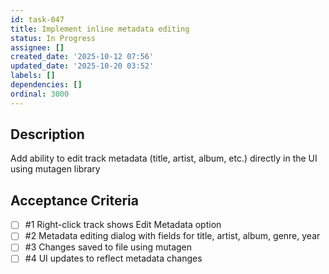 ```yaml
---
id: task-047
title: Implement inline metadata editing
status: In Progress
assignee: []
created_date: '2025-10-12 07:56'
updated_date: '2025-10-20 03:52'
labels: []
dependencies: []
ordinal: 3000
---
```


## Description

Add ability to edit track metadata (title, artist, album, etc.) directly in the UI using mutagen library

## Acceptance Criteria
<!-- AC:BEGIN -->
- [ ] #1 Right-click track shows Edit Metadata option
- [ ] #2 Metadata editing dialog with fields for title, artist, album, genre, year
- [ ] #3 Changes saved to file using mutagen
- [ ] #4 UI updates to reflect metadata changes
<!-- AC:END -->
